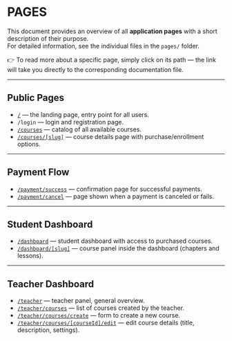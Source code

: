 # PAGES

This document provides an overview of all **application pages** with a short description of their purpose.  
For detailed information, see the individual files in the `pages/` folder.  

👉 To read more about a specific page, simply click on its path — the link will take you directly to the corresponding documentation file.

---

## Public Pages
- [`/`](./pages/home-page.md) — the landing page, entry point for all users.
- `/login` — login and registration page.
- [`/courses`](./pages/courses-page.md) — catalog of all available courses.
- [`/courses/[slug]`](./pages/courses-slug-page.md) — course details page with purchase/enrollment options.

---

## Payment Flow
- [`/payment/success`](./pages/courses-slug-page.md#payment) — confirmation page for successful payments.
- [`/payment/cancel`](./pages/courses-slug-page.md#payment) — page shown when a payment is canceled or fails.

---

## Student Dashboard
- [`/dashboard`](./pages/student-dashboard-page.md) — student dashboard with access to purchased courses.
- [`/dashboard/[slug]`](./pages/student-course-page.md) — course panel inside the dashboard (chapters and lessons).

---

## Teacher Dashboard
- [`/teacher`](./pages/teacher-dashboard-page.md) — teacher panel, general overview.
- [`/teacher/courses`](./pages/teacher-courses-page.md) — list of courses created by the teacher.
- [`/teacher/courses/create`](./pages/teacher-course-create-page.md) — form to create a new course.
- [`/teacher/courses/[courseId]/edit`](./pages/teacher-course-edit-page.md) — edit course details (title, description, settings).
